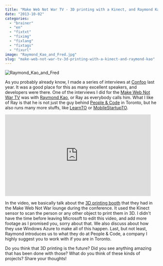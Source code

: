 ```yaml
---
title: "Make Web Not War TV - 3D printing with a Kinect, and Raymond Kao"
date: "2013-10-02"
categories: 
  - "brainer"
  - "en"
  - "fixtxt"
  - "fiximg"
  - "fixlang"
  - "fixtags"
  - "fixurl"
image: "Raymond_Kao_and_Fred.jpg"
slug: "make-web-not-war-tv-3d-printing-with-a-kinect-and-raymond-kao"
---
```


![Raymond_Kao_and_Fred](images/Raymond_Kao_and_Fred.jpg)

As you probably already know, I made a series of interviews at [Confoo](https://confoo.ca/en) last year. It was a good place for this as many excellent speakers, and developers were there. One of the interviews I did for the [Make Web Not War TV](https://fred.dev/make-web-not-war-tv-an-unfinished-project/ "Make Web Not War TV – An unfinished project") was with [Raymond Kao](https://twitter.com/raykao), or Ray as everybody calls him. What I like of Ray is that he is not just the guy behind [People & Code](https://peopleandcode.com/) in Toronto, but he also runs many more stuffs, like [LearnTO](https://learntoronto.org/) or [MobileStartupTO](https://www.meetup.com/Mobile-Startup-TO/).

<iframe width="480" height="270" src="https://www.youtube.com/embed/iLyhVVPM79Q?feature=oembed" frameborder="0" allowfullscreen></iframe>

In the video, we basically talk about the [3D printing booth](https://www.draftprint3d.com/) that they had in the Make Web Not War lounge during the conference. It used the Kinect sensor to scan the person or any other object to print them in 3D. I didn't have the time before leaving Microsoft to edit this video, and add more footage as I promised you, sorry about that. We also discuss about how they use Windows Azure to make all of this happen. Last, but not least, Raymond introduces us to what they do at People & Code, a company I highly suggest you to work with if you are in Toronto.

Do you think that 3D printing is the future? Did you see anything amazing that has been done with those? What do you think of these kinds of projects? Share your thoughts!

